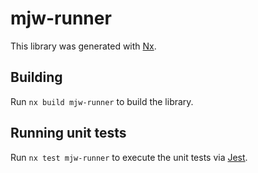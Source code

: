 # mjw-runner

This library was generated with [Nx](https://nx.dev).

## Building

Run `nx build mjw-runner` to build the library.

## Running unit tests

Run `nx test mjw-runner` to execute the unit tests via [Jest](https://jestjs.io).
